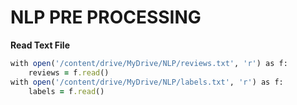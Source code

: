 # NLP PRE PROCESSING

**Read Text File**
```ruby
with open('/content/drive/MyDrive/NLP/reviews.txt', 'r') as f:
    reviews = f.read()
with open('/content/drive/MyDrive/NLP/labels.txt', 'r') as f:
    labels = f.read()
```

